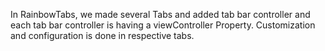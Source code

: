 In RainbowTabs, we made several Tabs and added tab bar controller and each tab bar controller is having a viewController Property. Customization and configuration is done in respective tabs.
